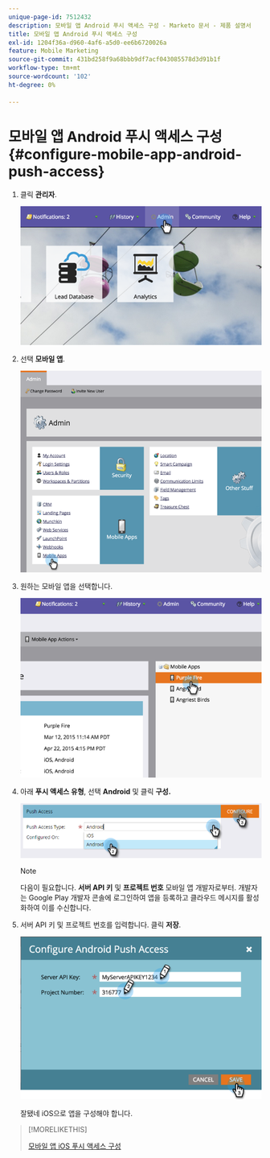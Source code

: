 ```yaml
---
unique-page-id: 7512432
description: 모바일 앱 Android 푸시 액세스 구성 - Marketo 문서 - 제품 설명서
title: 모바일 앱 Android 푸시 액세스 구성
exl-id: 1204f36a-d960-4af6-a5d0-ee6b6720026a
feature: Mobile Marketing
source-git-commit: 431bd258f9a68bbb9df7acf043085578d3d91b1f
workflow-type: tm+mt
source-wordcount: '102'
ht-degree: 0%

---
```


# 모바일 앱 Android 푸시 액세스 구성 {#configure-mobile-app-android-push-access}

1. 클릭 **관리자**.

   ![](assets/image2015-4-22-16-3a12-3a32.png)

1. 선택 **모바일 앱**.

   ![](assets/image2015-4-22-16-3a14-3a29.png)

1. 원하는 모바일 앱을 선택합니다.

   ![](assets/image2015-4-22-16-3a33-3a19.png)

1. 아래 **푸시 액세스 유형**, 선택 **Android** 및 클릭 **구성.**

   ![](assets/image2016-6-15-15-3a16-3a22.png)

   >[!NOTE]
   >
   >다음이 필요합니다. **서버 API 키** 및 **프로젝트 번호** 모바일 앱 개발자로부터. 개발자는 Google Play 개발자 콘솔에 로그인하여 앱을 등록하고 클라우드 메시지를 활성화하여 이를 수신합니다.

1. 서버 API 키 및 프로젝트 번호를 입력합니다. 클릭 **저장**.

   ![](assets/image2015-4-22-18-3a54-3a54.png)

   잘됐네 iOS으로 앱을 구성해야 합니다.

>[!MORELIKETHIS]
>
>[모바일 앱 iOS 푸시 액세스 구성](/help/marketo/product-docs/mobile-marketing/admin/configure-mobile-app-ios-push-access.md)
